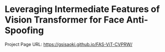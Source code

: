 # Leveraging Intermediate Features of Vision Transformer for Face Anti-Spoofing

Project Page URL: https://gsisaoki.github.io/FAS-ViT-CVPRW/